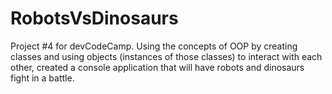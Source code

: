# RobotsVsDinosaurs
Project #4 for devCodeCamp. Using the concepts of OOP by creating classes and using objects (instances of those classes) to interact with each other, created a console application that will have robots and dinosaurs fight in a battle. 
